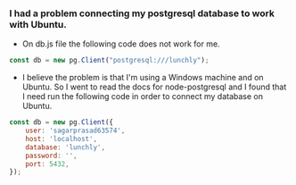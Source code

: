 ### I had a problem connecting my postgresql database to work with Ubuntu.
- On db.js file the following code does not work for me. 
```js
const db = new pg.Client("postgresql:///lunchly");
```
- I believe the problem is that I'm using a Windows machine and on Ubuntu. So I went to read the docs for node-postgresql and I found that I need run the following code in order to connect my database on Ubuntu. 
```js
const db = new pg.Client({
    user: 'sagarprasad63574',
    host: 'localhost',
    database: 'lunchly',
    password: '',
    port: 5432,
});
```
